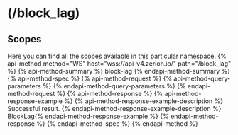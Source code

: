# (/block_lag)
## Scopes 
Here you can find all the scopes available in this particular namespace. 
{% api-method method="WS" host="wss://api-v4.zerion.io/" path="/block_lag" %}
{% api-method-summary %} block-lag {% endapi-method-summary %}
{% api-method-spec %}
{% api-method-request %}
{% api-method-query-parameters %}
{% endapi-method-query-parameters %}
{% endapi-method-request %}
{% api-method-response %}
{% api-method-response-example %}
{% api-method-response-example-description %}
Successful result.
{% endapi-method-response-example-description %}
[BlockLag](#blocklag){% endapi-method-response-example %}
{% endapi-method-response %}
{% endapi-method-spec %}
{% endapi-method %}

